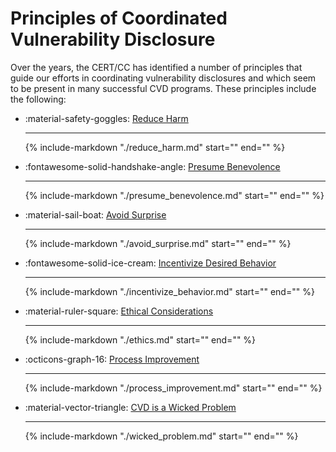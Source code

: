 # Principles of Coordinated Vulnerability Disclosure

Over the years, the CERT/CC has identified a number of principles that guide our efforts in coordinating vulnerability disclosures and which
seem to be present in many successful CVD programs.
These principles include the following:

<div class="grid cards" markdown>

- :material-safety-goggles: [Reduce Harm](./reduce_harm.md)

    ---
    {% include-markdown "./reduce_harm.md" start="<!--excerpt-start-->"
    end="<!--excerpt-end-->" %}

- :fontawesome-solid-handshake-angle: [Presume Benevolence](./presume_benevolence.md)

    ---
    {% include-markdown "./presume_benevolence.md" start="<!--excerpt-start-->"
    end="<!--excerpt-end-->" %}

- :material-sail-boat: [Avoid Surprise](./avoid_surprise.md)

    ---
    {% include-markdown "./avoid_surprise.md" start="<!--excerpt-start-->"
    end="<!--excerpt-end-->" %}

- :fontawesome-solid-ice-cream: [Incentivize Desired Behavior](./incentivize_behavior.md)

    ---
    {% include-markdown "./incentivize_behavior.md" start="<!--excerpt-start-->"
    end="<!--excerpt-end-->" %}

- :material-ruler-square: [Ethical Considerations](./ethics.md)

    ---
    {% include-markdown "./ethics.md" start="<!--excerpt-start-->"
    end="<!--excerpt-end-->" %}
  
- :octicons-graph-16: [Process Improvement](./process_improvement.md)

    ---
    {% include-markdown "./process_improvement.md" start="<!--excerpt-start-->"
        end="<!--excerpt-end-->" %}

- :material-vector-triangle: [CVD is a Wicked Problem](./wicked_problem.md)

    ---
    {% include-markdown "./wicked_problem.md" start="<!--excerpt-start-->"
    end="<!--excerpt-end-->" %}

</div>
